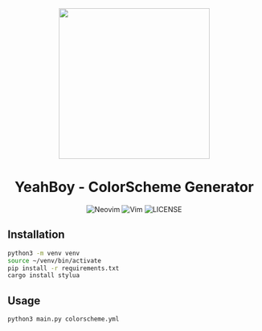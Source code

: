 <div align="center">
    <img src="https://github.com/maxmx03/yeahboy-colors/assets/50273941/a1fd397e-9770-4066-ad7c-b6641aa7b6b7" height="300px"  width="300px" />

  <h1>YeahBoy - ColorScheme Generator</h1>

![Neovim](https://img.shields.io/badge/Neovim-v0.9.1+-blue?NeoVim-%2357A143.svg?&style=for-the-badge&logo=neovim&logoColor=white)
![Vim](https://img.shields.io/badge/Vim-9-blue?NeoVim-%2357A143.svg?&style=for-the-badge&logo=vim&logoColor=white)
![LICENSE](https://shields.io/badge/LICENSE-MIT-orange?style=for-the-badge)

</div>

## Installation

```bash
python3 -m venv venv
source ~/venv/bin/activate
pip install -r requirements.txt
cargo install stylua
```

## Usage

```bash
python3 main.py colorscheme.yml
```
